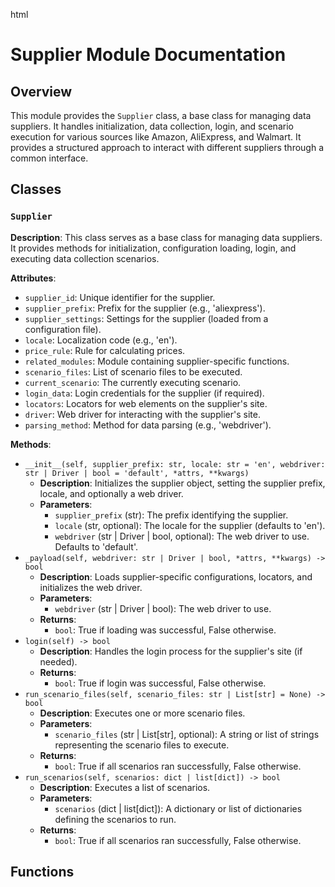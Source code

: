 html
<h1>Supplier Module Documentation</h1>

<h2>Overview</h2>
<p>This module provides the <code>Supplier</code> class, a base class for managing data suppliers. It handles initialization, data collection, login, and scenario execution for various sources like Amazon, AliExpress, and Walmart. It provides a structured approach to interact with different suppliers through a common interface.</p>

<h2>Classes</h2>

<h3><code>Supplier</code></h3>

<p><strong>Description</strong>: This class serves as a base class for managing data suppliers. It provides methods for initialization, configuration loading, login, and executing data collection scenarios.</p>

<p><strong>Attributes</strong>:</p>
<ul>
  <li><code>supplier_id</code>: Unique identifier for the supplier.</li>
  <li><code>supplier_prefix</code>: Prefix for the supplier (e.g., 'aliexpress').</li>
  <li><code>supplier_settings</code>: Settings for the supplier (loaded from a configuration file).</li>
  <li><code>locale</code>: Localization code (e.g., 'en').</li>
  <li><code>price_rule</code>: Rule for calculating prices.</li>
  <li><code>related_modules</code>: Module containing supplier-specific functions.</li>
  <li><code>scenario_files</code>: List of scenario files to be executed.</li>
  <li><code>current_scenario</code>: The currently executing scenario.</li>
  <li><code>login_data</code>: Login credentials for the supplier (if required).</li>
  <li><code>locators</code>: Locators for web elements on the supplier's site.</li>
  <li><code>driver</code>: Web driver for interacting with the supplier's site.</li>
  <li><code>parsing_method</code>: Method for data parsing (e.g., 'webdriver').</li>
</ul>

<p><strong>Methods</strong>:</p>
<ul>
  <li><code>__init__(self, supplier_prefix: str, locale: str = 'en', webdriver: str | Driver | bool = 'default', *attrs, **kwargs)</code>
    <ul>
      <li><strong>Description</strong>: Initializes the supplier object, setting the supplier prefix, locale, and optionally a web driver.</li>
      <li><strong>Parameters</strong>:
        <ul>
          <li><code>supplier_prefix</code> (str): The prefix identifying the supplier.</li>
          <li><code>locale</code> (str, optional): The locale for the supplier (defaults to 'en').</li>
          <li><code>webdriver</code> (str | Driver | bool, optional): The web driver to use. Defaults to 'default'.</li>
        </ul>
      </li>
    </ul>
  </li>
  <li><code>_payload(self, webdriver: str | Driver | bool, *attrs, **kwargs) -> bool</code>
    <ul>
      <li><strong>Description</strong>: Loads supplier-specific configurations, locators, and initializes the web driver.</li>
      <li><strong>Parameters</strong>:
        <ul>
          <li><code>webdriver</code> (str | Driver | bool): The web driver to use.</li>
        </ul>
      </li>
      <li><strong>Returns</strong>:
        <ul>
          <li><code>bool</code>: True if loading was successful, False otherwise.</li>
        </ul>
      </li>
    </ul>
  </li>
  <li><code>login(self) -> bool</code>
    <ul>
      <li><strong>Description</strong>: Handles the login process for the supplier's site (if needed).</li>
      <li><strong>Returns</strong>:
        <ul>
          <li><code>bool</code>: True if login was successful, False otherwise.</li>
        </ul>
      </li>
    </ul>
  </li>
  <li><code>run_scenario_files(self, scenario_files: str | List[str] = None) -> bool</code>
    <ul>
      <li><strong>Description</strong>: Executes one or more scenario files.</li>
      <li><strong>Parameters</strong>:
        <ul>
          <li><code>scenario_files</code> (str | List[str], optional): A string or list of strings representing the scenario files to execute.</li>
        </ul>
      </li>
      <li><strong>Returns</strong>:
        <ul>
          <li><code>bool</code>: True if all scenarios ran successfully, False otherwise.</li>
        </ul>
      </li>
    </ul>
  </li>
  <li><code>run_scenarios(self, scenarios: dict | list[dict]) -> bool</code>
    <ul>
      <li><strong>Description</strong>: Executes a list of scenarios.</li>
      <li><strong>Parameters</strong>:
        <ul>
          <li><code>scenarios</code> (dict | list[dict]): A dictionary or list of dictionaries defining the scenarios to run.</li>
        </ul>
      </li>
      <li><strong>Returns</strong>:
        <ul>
          <li><code>bool</code>: True if all scenarios ran successfully, False otherwise.</li>
        </ul>
      </li>
    </ul>
  </li>
</ul>
</ul>


<h2>Functions</h2>
<!-- No functions defined in the provided code -->